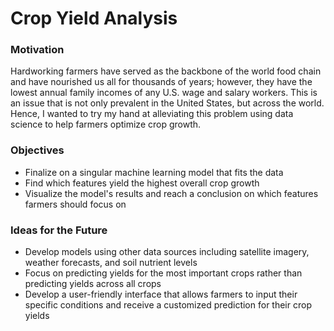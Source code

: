# Crop Yield Analysis

### Motivation
<p>Hardworking farmers have served as the backbone of the world food chain and have nourished us all for thousands of years; however, they have the lowest annual family incomes of any U.S. wage and salary workers. This is an issue that is not only prevalent in the United States, but across the world. Hence, I wanted to try my hand at alleviating this problem using data science to help farmers optimize crop growth. 
</p>

### Objectives
- Finalize on a singular machine learning model that fits the data
- Find which features yield the highest overall crop growth
- Visualize the model's results and reach a conclusion on which features farmers should focus on 

### Ideas for the Future
- Develop models using other data sources including satellite imagery, weather forecasts, and soil nutrient levels
- Focus on predicting yields for the most important crops rather than predicting yields across all crops
- Develop a user-friendly interface that allows farmers to input their specific conditions and receive a customized prediction for their crop yields
